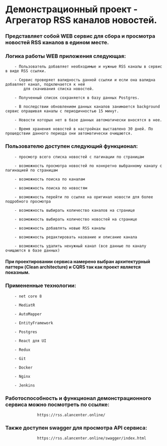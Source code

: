 #             Демонстрационный проект - Агрегатор RSS каналов новостей.

###    Представляет собой WEB сервис для сбора и просмотра новостей RSS каналов в едином месте.

###    Логика работы WEB приложения следующая:

        - Пользователь добавляет необходимые и нужные RSS каналы в сервис в виде RSS ссылки.

        - Сервис проверяет валидность данной ссылки и если она валидна добавляет канал, подключается к ней
            для скачивания списка новостей.

        - Полученный список сохраняется в базу данных Postgres.

        - В последствии обновлением данных каналов занимается background сервис опрашивая каналы с периодичностью 15 минут.

        - Новости которых нет в базе данных автоматически вносятся в нее.

        - Время хранения новостей в настройках выставлено 30 дней. По прошедствии данного периода они автоматически очищаются.

###    Пользователю доступен следующий функционал:

        - просмотр всего списка новостей с пагинации по страницам

        - возможность просмотра новостей по конкретно выбранному каналу с пагинацией по страницам

        - возможность поиска по каналам

        - возможность поиска по новостям

        - возможность перейти по ссылке на оригинал новости для более подробного просмотра

        - возможность выбирать количество каналов на странице

        - возможность выбирать количество новостей на странице

        - возможность добавлять новые RSS каналы

        - возможность редактировать название и описание канала

        - возможность удалить ненужный канал (все данные по каналу очищаются в базе данных)

####    При проектировании сервиса намерено выбран архитектурный паттерн (Clean architecture) и CQRS так как проект является показным.

###    Примененные технологии:

        - net core 8

        - MediatR

        - AutoMapper

        - EntityFramework

        - Postgres

        - React для UI

        - Redux

        - Git

        - Docker

        - Nginx

        - Jenkins

###    Работоспособность и функционал демонстрационного сервиса можно посмотреть по ссылке:

                  https://rss.alancenter.online/

###    Также доступен swagger для просмотра API сервиса:

                  https://rss.alancenter.online/swagger/index.html 